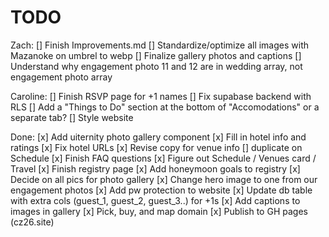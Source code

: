 # TODO

Zach:
[] Finish Improvements.md
[] Standardize/optimize all images with Mazanoke on umbrel to webp
[] Finalize gallery photos and captions
[] Understand why engagement photo 11 and 12 are in wedding array, not engagement photo array

Caroline:
[] Finish RSVP page for +1 names
[] Fix supabase backend with RLS
[] Add a "Things to Do" section at the bottom of "Accomodations" or a separate tab?
[] Style website

Done:
[x] Add uiternity photo gallery component
[x] Fill in hotel info and ratings
[x] Fix hotel URLs
[x] Revise copy for venue info [] duplicate on Schedule
[x] Finish FAQ questions
[x] Figure out Schedule / Venues card / Travel
[x] Finish registry page
[x] Add honeymoon goals to registry
[x] Decide on all pics for photo gallery
[x] Change hero image to one from our engagement photos
[x] Add pw protection to website
[x] Update db table with extra cols (guest_1, guest_2, guest_3..) for +1s
[x] Add captions to images in gallery
[x] Pick, buy, and map domain
[x] Publish to GH pages (cz26.site)